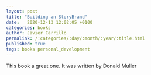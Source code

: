 ```yaml
---
layout: post
title: "Building an StoryBrand"
date:   2020-12-13 12:02:05 +0100
categories: books
author: Javier Carrillo
permalink: /:categories/:day/:month/:year/:title.html
published: true
tags: books personal_development 
---
```


This book a great one. It was written by Donald Muller